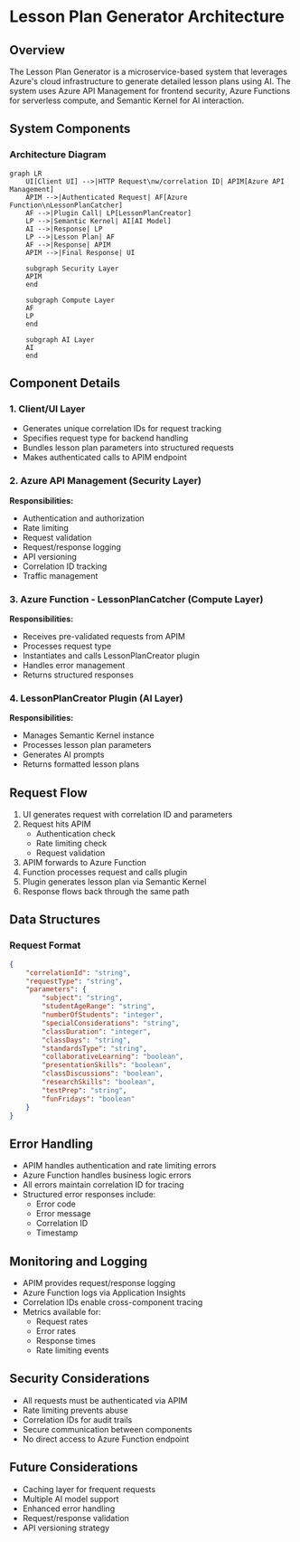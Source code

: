 # Lesson Plan Generator Architecture

## Overview
The Lesson Plan Generator is a microservice-based system that leverages Azure's cloud infrastructure to generate detailed lesson plans using AI. The system uses Azure API Management for frontend security, Azure Functions for serverless compute, and Semantic Kernel for AI interaction.

## System Components

### Architecture Diagram

```mermaid
graph LR
    UI[Client UI] -->|HTTP Request\nw/correlation ID| APIM[Azure API Management]
    APIM -->|Authenticated Request| AF[Azure Function\nLessonPlanCatcher]
    AF -->|Plugin Call| LP[LessonPlanCreator]
    LP -->|Semantic Kernel| AI[AI Model]
    AI -->|Response| LP
    LP -->|Lesson Plan| AF
    AF -->|Response| APIM
    APIM -->|Final Response| UI

    subgraph Security Layer
    APIM
    end

    subgraph Compute Layer
    AF
    LP
    end

    subgraph AI Layer
    AI
    end
```

## Component Details

### 1. Client/UI Layer
- Generates unique correlation IDs for request tracking
- Specifies request type for backend handling
- Bundles lesson plan parameters into structured requests
- Makes authenticated calls to APIM endpoint

### 2. Azure API Management (Security Layer)
**Responsibilities:**
- Authentication and authorization
- Rate limiting
- Request validation
- Request/response logging
- API versioning
- Correlation ID tracking
- Traffic management

### 3. Azure Function - LessonPlanCatcher (Compute Layer)
**Responsibilities:**
- Receives pre-validated requests from APIM
- Processes request type
- Instantiates and calls LessonPlanCreator plugin
- Handles error management
- Returns structured responses

### 4. LessonPlanCreator Plugin (AI Layer)
**Responsibilities:**
- Manages Semantic Kernel instance
- Processes lesson plan parameters
- Generates AI prompts
- Returns formatted lesson plans

## Request Flow
1. UI generates request with correlation ID and parameters
2. Request hits APIM
   - Authentication check
   - Rate limiting check
   - Request validation
3. APIM forwards to Azure Function
4. Function processes request and calls plugin
5. Plugin generates lesson plan via Semantic Kernel
6. Response flows back through the same path

## Data Structures

### Request Format
```json
{
    "correlationId": "string",
    "requestType": "string",
    "parameters": {
        "subject": "string",
        "studentAgeRange": "string",
        "numberOfStudents": "integer",
        "specialConsiderations": "string",
        "classDuration": "integer",
        "classDays": "string",
        "standardsType": "string",
        "collaborativeLearning": "boolean",
        "presentationSkills": "boolean",
        "classDiscussions": "boolean",
        "researchSkills": "boolean",
        "testPrep": "string",
        "funFridays": "boolean"
    }
}
```

## Error Handling
- APIM handles authentication and rate limiting errors
- Azure Function handles business logic errors
- All errors maintain correlation ID for tracing
- Structured error responses include:
  - Error code
  - Error message
  - Correlation ID
  - Timestamp

## Monitoring and Logging
- APIM provides request/response logging
- Azure Function logs via Application Insights
- Correlation IDs enable cross-component tracing
- Metrics available for:
  - Request rates
  - Error rates
  - Response times
  - Rate limiting events

## Security Considerations
- All requests must be authenticated via APIM
- Rate limiting prevents abuse
- Correlation IDs for audit trails
- Secure communication between components
- No direct access to Azure Function endpoint

## Future Considerations
- Caching layer for frequent requests
- Multiple AI model support
- Enhanced error handling
- Request/response validation
- API versioning strategy